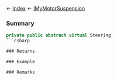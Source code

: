 ← [Index](Api-Index) ← [IMyMotorSuspension](Sandbox.ModAPI.Ingame.IMyMotorSuspension)

### Summary

```csharp
private public abstract virtual Steering
```csharp

### Returns

### Example

### Remarks

